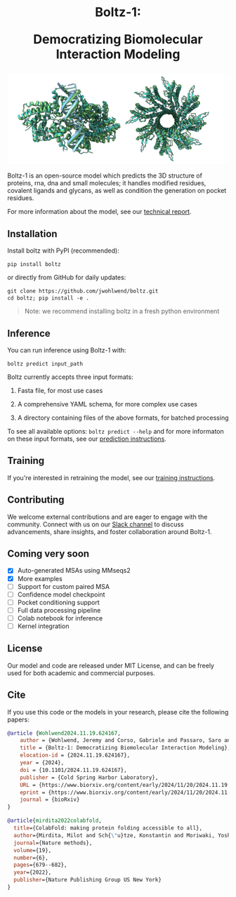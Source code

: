 <h1 align="center">Boltz-1:

Democratizing Biomolecular Interaction Modeling
</h1>

![](docs/boltz1_pred_figure.png)

Boltz-1 is an open-source model which predicts the 3D structure of proteins, rna, dna and small molecules; it handles modified residues, covalent ligands and glycans, as well as condition the generation on pocket residues. 

For more information about the model, see our [technical report](https://gcorso.github.io/assets/boltz1.pdf).

## Installation
Install boltz with PyPI (recommended):

```
pip install boltz
```

or directly from GitHub for daily updates:

```
git clone https://github.com/jwohlwend/boltz.git
cd boltz; pip install -e .
```
> Note: we recommend installing boltz in a fresh python environment

## Inference

You can run inference using Boltz-1 with:

```
boltz predict input_path
```

Boltz currently accepts three input formats:

1. Fasta file, for most use cases

2. A comprehensive YAML schema, for more complex use cases

3. A directory containing files of the above formats, for batched processing

To see all available options: `boltz predict --help` and for more informaton on these input formats, see our [prediction instructions](docs/prediction.md).

## Training

If you're interested in retraining the model, see our [training instructions](docs/training.md).

## Contributing

We welcome external contributions and are eager to engage with the community. Connect with us on our [Slack channel](https://boltz-community.slack.com/archives/C0818M6DWH2) to discuss advancements, share insights, and foster collaboration around Boltz-1.

## Coming very soon

- [x] Auto-generated MSAs using MMseqs2
- [x] More examples
- [ ] Support for custom paired MSA
- [ ] Confidence model checkpoint
- [ ] Pocket conditioning support
- [ ] Full data processing pipeline
- [ ] Colab notebook for inference
- [ ] Kernel integration

## License

Our model and code are released under MIT License, and can be freely used for both academic and commercial purposes.


## Cite

If you use this code or the models in your research, please cite the following papers:

```bibtex
@article {Wohlwend2024.11.19.624167,
	author = {Wohlwend, Jeremy and Corso, Gabriele and Passaro, Saro and Reveiz, Mateo and Leidal, Ken and Swiderski, Wojtek and Portnoi, Tally and Chinn, Itamar and Silterra, Jacob and Jaakkola, Tommi and Barzilay, Regina},
	title = {Boltz-1: Democratizing Biomolecular Interaction Modeling},
	elocation-id = {2024.11.19.624167},
	year = {2024},
	doi = {10.1101/2024.11.19.624167},
	publisher = {Cold Spring Harbor Laboratory},
	URL = {https://www.biorxiv.org/content/early/2024/11/20/2024.11.19.624167},
	eprint = {https://www.biorxiv.org/content/early/2024/11/20/2024.11.19.624167.full.pdf},
	journal = {bioRxiv}
}
```

```bibtex
@article{mirdita2022colabfold,
  title={ColabFold: making protein folding accessible to all},
  author={Mirdita, Milot and Sch{\"u}tze, Konstantin and Moriwaki, Yoshitaka and Heo, Lim and Ovchinnikov, Sergey and Steinegger, Martin},
  journal={Nature methods},
  volume={19},
  number={6},
  pages={679--682},
  year={2022},
  publisher={Nature Publishing Group US New York}
}
```